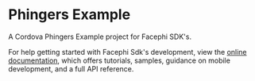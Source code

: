 # Phingers Example

A Cordova Phingers Example project for Facephi SDK's.

For help getting started with Facephi Sdk's development, view the
[online documentation](https://facephi.github.io/sdk-mobile-documentation/docs/cordova/Mobile_SDK), which offers tutorials,
samples, guidance on mobile development, and a full API reference.
